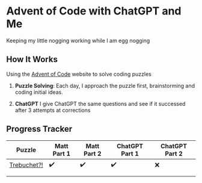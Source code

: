# Advent of Code with ChatGPT and Me

Keeping my little nogging working while I am egg nogging

## How It Works

Using the [Advent of Code](https://adventofcode.com/2023/about) website to solve coding puzzles

1. **Puzzle Solving**: Each day, I approach the puzzle first, brainstorming and coding initial ideas.

2. **ChatGPT** I give ChatGPT the same questions and see if it successed after 3 attempts at corrections 

## Progress Tracker

| Puzzle      | Matt  Part 1 | Matt Part 2 | ChatGPT Part 1 | ChatGPT Part 2 |
|-------------|--------------|-------------|----------------|----------------|
| [Trebuchet?!](https://adventofcode.com/2023/day/1) | ✔️            | ✔️           | ✔️              | ❌              |
|             |              |             |                |                |
|             |              |             |                |                |